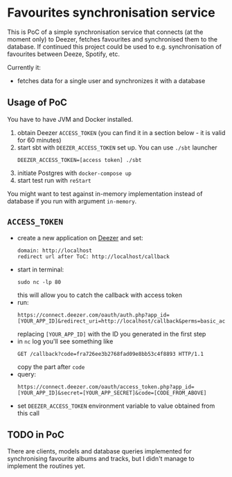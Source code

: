 # Favourites synchronisation service

This is PoC of a simple synchronisation service that connects (at the moment only) to Deezer, fetches favourites
and synchronised them to the database. If continued this project could be used to e.g. synchronisation of favourites
between Deeze, Spotify, etc.

Currently it:

 * fetches data for a single user and synchronizes it with a database

## Usage of PoC

You have to have JVM and Docker installed.

1. obtain Deezer `ACCESS_TOKEN` (you can find it in a section below - it is valid for 60 minutes)
2. start sbt with `DEEZER_ACCESS_TOKEN` set up. You can use `./sbt` launcher
   ```
   DEEZER_ACCESS_TOKEN=[access token] ./sbt
   ```
3. initiate Postgres with `docker-compose up`
4. start test run with `reStart`

You might want to test against in-memory implementation instead of database if you run with argument `in-memory`.

## `ACCESS_TOKEN`

* create a new application on [Deezer](https://developers.deezer.com/myapps/create) and set:
  ```
  domain: http://localhost
  redirect url after ToC: http://localhost/callback
  ```
* start in terminal:
  ```
  sudo nc -lp 80
  ```
  this will allow you to catch the callback with access token
* run:
  ```
  https://connect.deezer.com/oauth/auth.php?app_id=[YOUR_APP_ID]&redirect_uri=http://localhost/callback&perms=basic_access,listening_history
  ```
  replacing `[YOUR_APP_ID]` with the ID you generated in the first step
* in `nc` log you'll see something like
  ```
  GET /callback?code=fra726ee3b2768fad09e8bb53c4f8893 HTTP/1.1
  ```
  copy the part after `code`
* query:
  ```
  https://connect.deezer.com/oauth/access_token.php?app_id=[YOUR_APP_ID]&secret=[YOUR_APP_SECRET]&code=[CODE_FROM_ABOVE]
  ```
* set `DEEZER_ACCESS_TOKEN` environment variable to value obtained from this call

## TODO in PoC

There are clients, models and database queries implemented for synchronising favourite albums and tracks, but I didn't
manage to implement the routines yet.
